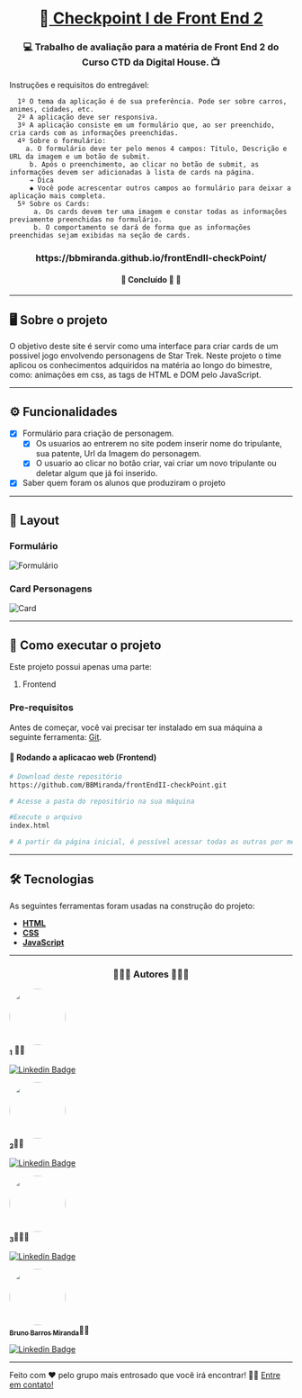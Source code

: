 

<h1 align="center">
     🎨<a href="#" alt="Star Trek"> Checkpoint I de Front End 2</a>
</h1>

<h3 align="center">
    💻 Trabalho de avaliação para a matéria de Front End 2 do Curso CTD da Digital House. 📺
</h3>

<p>Instruções e requisitos do entregável:<p>
 
      1º O tema da aplicação é de sua preferência. Pode ser sobre carros, animes, cidades, etc.
      2º A aplicação deve ser responsiva.
      3º A aplicação consiste em um formulário que, ao ser preenchido, cria cards com as informações preenchidas.
      4º Sobre o formulário: 
        a. O formulário deve ter pelo menos 4 campos: Título, Descrição e URL da imagem e um botão de submit.
         b. Após o preenchimento, ao clicar no botão de submit, as informações devem ser adicionadas à lista de cards na página.
         ➔ Dica
         ◆ Você pode acrescentar outros campos ao formulário para deixar a aplicação mais completa.
      5º Sobre os Cards:
          a. Os cards devem ter uma imagem e constar todas as informações previamente preenchidas no formulário. 
          b. O comportamento se dará de forma que as informações preenchidas sejam exibidas na seção de cards. 

<h3 align="center">
https://bbmiranda.github.io/frontEndII-checkPoint/
</h3>

<h4 align="center">
	🚧 Concluído 🚀 🚧
</h4>

---

## 🖥️ Sobre o projeto

O objetivo deste site é servir como uma interface para criar cards de um possivel jogo envolvendo personagens de Star Trek.
Neste projeto o time aplicou os conhecimentos adquiridos na matéria ao longo do bimestre, como: animações em css, as tags de HTML e DOM pelo JavaScript.

---

## ⚙️ Funcionalidades                                        

- [x] Formulário para criação de personagem. 
	- [x] Os usuarios ao entrerem no site podem inserir nome do tripulante, sua patente, Url da Imagem do personagem.
	- [x] O usuario ao clicar no botão criar, vai criar um novo tripulante ou deletar algum que já foi inserido.

- [x] Saber quem foram os alunos que produziram o projeto

---

## 🎨 Layout

### Formulário
![Formulário](img/home.png)

### Card Personagens
![Card](img/home-cursos.png)

---

## 🚀 Como executar o projeto
Este projeto possui apenas uma parte:

1. Frontend 
### Pre-requisitos

Antes de começar, você vai precisar ter instalado em sua máquina a seguinte ferramenta:
[Git](https://git-scm.com). 


#### 🧭 Rodando a aplicacao web (Frontend)

```bash
# Download deste repositório
https://github.com/BBMiranda/frontEndII-checkPoint.git

# Acesse a pasta do repositório na sua máquina

#Execute o arquivo
index.html

# A partir da página inicial, é possível acessar todas as outras por meio dos links e botões

```

---

## 🛠 Tecnologias

As seguintes ferramentas foram usadas na construção do projeto:

-  **[HTML](https://developer.mozilla.org/pt-BR/docs/Web/HTML)**
-  **[CSS](https://developer.mozilla.org/pt-BR/docs/Web/CSS)**
-  **[JavaScript](https://developer.mozilla.org/pt-BR/docs/Web/JavaScript)**

---

<h3 align="center">
  👨🏻‍💻 Autores 👩🏽‍💻  
</h3>



<a href="https://media-exp1.licdn.com/dms/image/C5603AQFZopnLuEDgKw/profile-displayphoto-shrink_800_800/0/1624393305147?e=1639008000&v=beta&t=eLRqFPAaSCcXpIEYprq88gyNwwEX2HDJj80bhystlyg">
 <img style="border-radius: 50%;" src="https://media-exp1.licdn.com/dms/image/C5603AQFZopnLuEDgKw/profile-displayphoto-shrink_800_800/0/1624393305147?e=1639008000&v=beta&t=eLRqFPAaSCcXpIEYprq88gyNwwEX2HDJj80bhystlyg" width="100px;" alt=""/>
 <br />
 <sub><b>1</b></sub></a> 🦹🏼‍
 <br />

[![Linkedin Badge](https://img.shields.io/badge/-1-blue?style=flat-square&logo=Linkedin&logoColor=white&link=https://www.linkedin.com/in/alexander-bandeira-5134811b7/)](https://www.linkedin.com/in/alexander-bandeira-5134811b7/) 



<a href="img/andre.png">
 <img style="border-radius: 50%;" src="img/andre.png" width="100px;" alt=""/>
 <br />
 <sub><b>2</b></sub></a>🧙‍♂️
 <br />

[![Linkedin Badge](https://img.shields.io/badge/-2-blue?style=flat-square&logo=Linkedin&logoColor=white&link=https://www.linkedin.com/in/andre-jose-da-silva/)](https://www.linkedin.com/in/alexander-bandeira-5134811b7/) 




<a href="https://media-exp1.licdn.com/dms/image/C5603AQGprO4AnVD7jg/profile-displayphoto-shrink_800_800/0/1621455864395?e=1638403200&v=beta&t=lsweSDsnFyygCVziMEj70Mr7MAJ9zxEVwDKcqEjnTI8">
 <img style="border-radius: 50%;" src="https://media-exp1.licdn.com/dms/image/C5603AQGprO4AnVD7jg/profile-displayphoto-shrink_800_800/0/1621455864395?e=1638403200&v=beta&t=lsweSDsnFyygCVziMEj70Mr7MAJ9zxEVwDKcqEjnTI8" width="100px;" alt=""/>
 <br />
	<sub><b>3</b></sub></a>🧝🏽‍♀️
 <br />

[![Linkedin Badge](https://img.shields.io/badge/-3-blue?style=flat-square&logo=Linkedin&logoColor=white&link=https://www.linkedin.com/in/beatriz-andrade/)](https://www.linkedin.com/in/beatriz-andrade/)




	 
<a href="img/bruno.jpg">
<img style="border-radius: 50%;" src="img/bruno.jpg" width="100px;" alt=""/>
<br />
	<sub><b>Bruno Barros Miranda</b></sub></a>👨‍🦱
<br />

[![Linkedin Badge](https://img.shields.io/badge/-Bruno-blue?style=flat-square&logo=Linkedin&logoColor=white&link=https://www.linkedin.com/in/bruno-b-miranda/)](https://www.linkedin.com/in/bruno-b-miranda/) 

---

Feito com ❤️ pelo grupo mais entrosado que você irá encontrar! 👋🏽 [Entre em contato!](https://discord.com/channels/@me/892201205663670272???)

